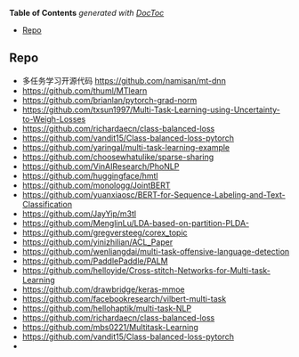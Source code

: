 <!-- START doctoc generated TOC please keep comment here to allow auto update -->
<!-- DON'T EDIT THIS SECTION, INSTEAD RE-RUN doctoc TO UPDATE -->
**Table of Contents**  *generated with [DocToc](https://github.com/thlorenz/doctoc)*

- [Repo](#repo)

<!-- END doctoc generated TOC please keep comment here to allow auto update -->


## Repo
- 多任务学习开源代码 https://github.com/namisan/mt-dnn
- https://github.com/thuml/MTlearn
- https://github.com/brianlan/pytorch-grad-norm
- https://github.com/txsun1997/Multi-Task-Learning-using-Uncertainty-to-Weigh-Losses
- https://github.com/richardaecn/class-balanced-loss
- https://github.com/vandit15/Class-balanced-loss-pytorch
- https://github.com/yaringal/multi-task-learning-example
- https://github.com/choosewhatulike/sparse-sharing
- https://github.com/VinAIResearch/PhoNLP
- https://github.com/huggingface/hmtl
- https://github.com/monologg/JointBERT
- https://github.com/yuanxiaosc/BERT-for-Sequence-Labeling-and-Text-Classification
- https://github.com/JayYip/m3tl
- https://github.com/MenglinLu/LDA-based-on-partition-PLDA-
- https://github.com/gregversteeg/corex_topic
- https://github.com/yinizhilian/ACL_Paper
- https://github.com/wenliangdai/multi-task-offensive-language-detection
- https://github.com/PaddlePaddle/PALM
- https://github.com/helloyide/Cross-stitch-Networks-for-Multi-task-Learning
- https://github.com/drawbridge/keras-mmoe
- https://github.com/facebookresearch/vilbert-multi-task
- https://github.com/hellohaptik/multi-task-NLP
- https://github.com/richardaecn/class-balanced-loss
- https://github.com/mbs0221/Multitask-Learning
- https://github.com/vandit15/Class-balanced-loss-pytorch
- 




